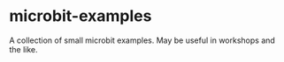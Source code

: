 # microbit-examples

A collection of small microbit examples. May be useful in workshops and the like. 